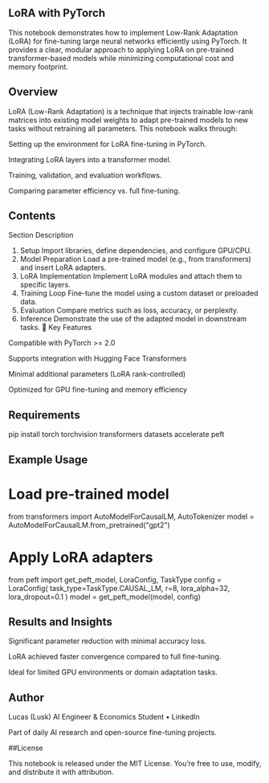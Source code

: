 ## LoRA with PyTorch

This notebook demonstrates how to implement Low-Rank Adaptation (LoRA) for fine-tuning large neural networks efficiently using PyTorch. It provides a clear, modular approach to applying LoRA on pre-trained transformer-based models while minimizing computational cost and memory footprint.

## Overview

LoRA (Low-Rank Adaptation) is a technique that injects trainable low-rank matrices into existing model weights to adapt pre-trained models to new tasks without retraining all parameters.
This notebook walks through:

Setting up the environment for LoRA fine-tuning in PyTorch.

Integrating LoRA layers into a transformer model.

Training, validation, and evaluation workflows.

Comparing parameter efficiency vs. full fine-tuning.

## Contents
Section	Description
1. Setup	Import libraries, define dependencies, and configure GPU/CPU.
2. Model Preparation	Load a pre-trained model (e.g., from transformers) and insert LoRA adapters.
3. LoRA Implementation	Implement LoRA modules and attach them to specific layers.
4. Training Loop	Fine-tune the model using a custom dataset or preloaded data.
5. Evaluation	Compare metrics such as loss, accuracy, or perplexity.
6. Inference	Demonstrate the use of the adapted model in downstream tasks.
🧩 Key Features

Compatible with PyTorch >= 2.0

Supports integration with Hugging Face Transformers

Minimal additional parameters (LoRA rank-controlled)

Optimized for GPU fine-tuning and memory efficiency

## Requirements
pip install torch torchvision transformers datasets accelerate peft

## Example Usage
# Load pre-trained model
from transformers import AutoModelForCausalLM, AutoTokenizer
model = AutoModelForCausalLM.from_pretrained("gpt2")

# Apply LoRA adapters
from peft import get_peft_model, LoraConfig, TaskType
config = LoraConfig(
    task_type=TaskType.CAUSAL_LM,
    r=8, lora_alpha=32, lora_dropout=0.1
)
model = get_peft_model(model, config)

## Results and Insights

Significant parameter reduction with minimal accuracy loss.

LoRA achieved faster convergence compared to full fine-tuning.

Ideal for limited GPU environments or domain adaptation tasks.

## Author

Lucas (Lusk)
AI Engineer & Economics Student • LinkedIn

Part of daily AI research and open-source fine-tuning projects.

##License

This notebook is released under the MIT License. You’re free to use, modify, and distribute it with attribution.
